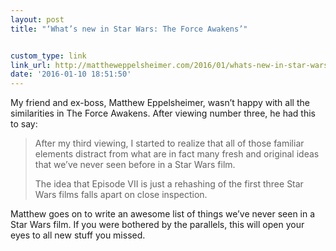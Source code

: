 ```yaml
---
layout: post
title: "‘What’s new in Star Wars: The Force Awakens’"


custom_type: link
link_url: http://mattheweppelsheimer.com/2016/01/whats-new-in-star-wars-the-force-awakens/
date: '2016-01-10 18:51:50'
---
```

My friend and ex-boss, Matthew Eppelsheimer, wasn’t happy with all the similarities in The Force Awakens. After viewing number three, he had this to say:

> After my third viewing, I started to realize that all of those familiar elements distract from what are in fact many fresh and original ideas that we’ve never seen before in a Star Wars film.
> 
> The idea that Episode VII is just a rehashing of the first three Star Wars films falls apart on close inspection.

Matthew goes on to write an awesome list of things we’ve never seen in a Star Wars film. If you were bothered by the parallels, this will open your eyes to all new stuff you missed.
